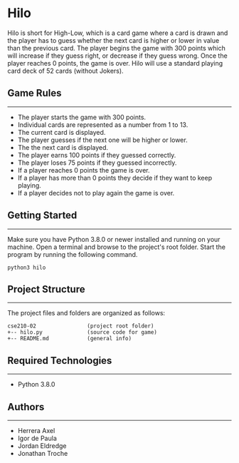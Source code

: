 # Hilo
Hilo is short for High-Low, which is a card game where a card is drawn and the player has to guess whether the next card is higher or lower in value than the previous card. The player begins the game with 300 points which will increase if they guess right, or decrease if they guess wrong. Once the player reaches 0 points, the game is over. 
Hilo will use a standard playing card deck of 52 cards (without Jokers).

## Game Rules
---
* The player starts the game with 300 points.
* Individual cards are represented as a number from 1 to 13.
* The current card is displayed.
* The player guesses if the next one will be higher or lower.
* The the next card is displayed.
* The player earns 100 points if they guessed correctly.
* The player loses 75 points if they guessed incorrectly.
* If a player reaches 0 points the game is over.
* If a player has more than 0 points they decide if they want to keep playing.
* If a player decides not to play again the game is over.

## Getting Started
---
Make sure you have Python 3.8.0 or newer installed and running on your machine. Open a terminal and 
browse to the project's root folder. Start the program by running the following command.
```
python3 hilo
```

## Project Structure
---
The project files and folders are organized as follows:
```
cse210-02                (project root folder)   
+-- hilo.py              (source code for game)
+-- README.md            (general info)
```

## Required Technologies
---
* Python 3.8.0

## Authors
---
* Herrera Axel
* Igor de Paula
* Jordan Eldredge
* Jonathan Troche
